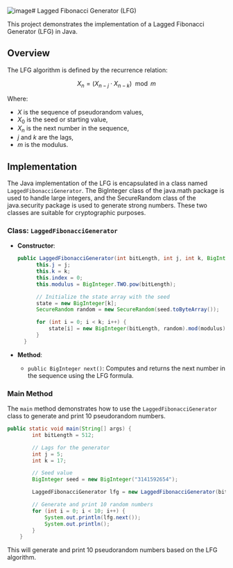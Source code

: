 ![image](https://github.com/user-attachments/assets/9294f0a8-2f12-47e1-8724-a830eb0c7259)# Lagged Fibonacci Generator (LFG)

This project demonstrates the implementation of a Lagged Fibonacci Generator (LFG) in Java.

## Overview

The LFG algorithm is defined by the recurrence relation:

$$
X_n = (X_{n-j} \cdot X_{n-k}) \mod m
$$

Where:
- $X$ is the sequence of pseudorandom values,
- $X_0$ is the seed or starting value,
- $X_n$ is the next number in the sequence,
- $j$ and $k$ are the lags,
- $m$ is the modulus.

## Implementation

The Java implementation of the LFG is encapsulated in a class named `LaggedFibonacciGenerator`. The BigInteger class of the java.math package is used to handle large integers, and the SecureRandom class of the java.security package is used to generate strong numbers. These two classes are suitable for cryptographic purposes.

### Class: `LaggedFibonacciGenerator`

- **Constructor**:
  ```java
  public LaggedFibonacciGenerator(int bitLength, int j, int k, BigInteger seed) {
        this.j = j;
        this.k = k;
        this.index = 0;
        this.modulus = BigInteger.TWO.pow(bitLength);

        // Initialize the state array with the seed
        state = new BigInteger[k];
        SecureRandom random = new SecureRandom(seed.toByteArray());

        for (int i = 0; i < k; i++) {
            state[i] = new BigInteger(bitLength, random).mod(modulus);
        }
    }
  ```

- **Method**:
  - `public BigInteger next()`: Computes and returns the next number in the sequence using the LFG formula.

### Main Method

The `main` method demonstrates how to use the `LaggedFibonacciGenerator` class to generate and print 10 pseudorandom numbers.

```java
public static void main(String[] args) {
        int bitLength = 512;

        // Lags for the generator
        int j = 5;
        int k = 17;

        // Seed value
        BigInteger seed = new BigInteger("3141592654");

        LaggedFibonacciGenerator lfg = new LaggedFibonacciGenerator(bitLength, j, k, seed);

        // Generate and print 10 random numbers
        for (int i = 0; i < 10; i++) {
            System.out.println(lfg.next());
            System.out.println();
        }
    }
```

This will generate and print 10 pseudorandom numbers based on the LFG algorithm.
